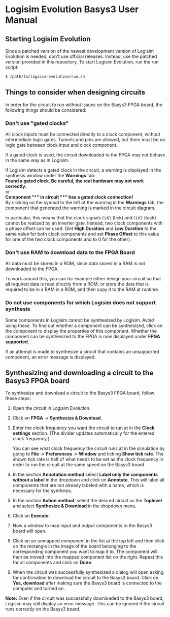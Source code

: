 # Logisim Evolution Basys3 User Manual

## Starting Logisim Evolution

Since a patched version of the newest development version of Logisim Evolution is needed, don't use official releases. Instead, use the patched version provided in this repository. To start Logisim Evolution, run the run script:
```bash
$ /path/to/logisim-evolution/run.sh
```

## Things to consider when designing circuits

In order for the circuit to run without issues on the Basys3 FPGA board, the following things should be considered:

### Don't use "gated clocks"

All clock inputs must be connected directly to a clock component, without intermediate logic gates. Tunnels and pins are allowed, but there must be no logic gate between clock input and clock component.

If a gated clock is used, the circuit downloaded to the FPGA may not behave in the same way as in Logisim.

If Logisim detects a gated clock in the circuit, a warning is displayed in the synthesis window under the **Warnings** tab:\
**Found a gated clock. Be careful, the real hardware may not work correctly.**\
or \
**Component "\*" in circuit "\*" has a gated clock connection!**\
By clicking on the symbol to the left of the warning in the **Warnings** tab, the component that generated the warning is marked in the circuit diagram.

In particular, this means that the clock signals `CLK1` (tick) and `CLK2` (tock) cannot be realized by an inverter gate. Instead, two clock components with a phase offset can be used. (Set **High Duration** and **Low Duration** to the same value for both clock components and set **Phase Offset** to this value for one of the two clock components and to 0 for the other).

### Don't use RAM to download data to the FPGA Board

All data must be stored in a ROM, since data stored in a RAM is not downloaded to the FPGA.

To work around this, you can for example either design your circuit so that all required data is read directly from a ROM, or store the data that is required to be in a RAM in a ROM, and then copy it to the RAM at runtime.

### Do not use components for which Logisim does not support synthesis

Some components in Logisim cannot be synthesized by Logisim. Avoid using these. To find out whether a component can be synthesized, click on the component to display the properties of this component. Whether the component can be synthesized to the FPGA is now displayed under **FPGA supported**.

If an attempt is made to synthesize a circuit that contains an unsupported component, an error message is displayed.

## Synthesizing and downloading a circuit to the Basys3 FPGA board

To synthesize and download a circuit to the Basys3 FPGA board, follow these steps:

1. Open the circuit in Logisim Evolution.
2. Click on **FPGA** -> **Synthesize & Download**.
3. Enter the clock frequency you want the circuit to run at in the **Clock settings** section. (The divider updates automatically for the entered clock frequency.)

    You can see what clock frequency the circuit runs at in the simulation by going to **File** -> **Preferences** -> **Window** and ticking **Show tick rate**. The shown tick rate is half of what needs to be set as the clock frequency in order to run the circuit at the same speed on the Basys3 board.
4. In the section **Annotation method** select **Label only the components without a label** in the dropdown and click on **Annotate**. This will label all components that are not already labeled with a name, which is necessary for the synthesis.
5. In the section **Action method**, select the desired circuit as the **Toplevel** and select **Synthesize & Download** in the dropdown menu.
6. Click on **Execute**.
7. Now a window to map input and output components to the Basys3 board will open. 
8. Click on an unmapped component in the list at the top left and then click on the rectangle in the image of the board belonging to the corresponding component you want to map it to. The component will then be moved into the mapped component list on the right. Repeat this for all components and click on **Done**.
9. When the circuit was successfully synthesized a dialog will open asking for confirmation to download the circuit to the Basys3 board. Click on **Yes, download** after making sure the Basys3 board is connected to the computer and turned on.

**Note:** Even if the circuit was successfully downloaded to the Basys3 board, Logisim may still display an error message. This can be ignored if the circuit runs correctly on the Basys3 board.
